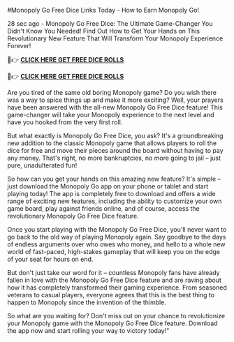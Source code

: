 #Monopoly Go Free Dice Links Today - How to Earn Monopoly Go!

28 sec ago - Monopoly Go Free Dice: The Ultimate Game-Changer You Didn't Know You Needed! Find Out How to Get Your Hands on This Revolutionary New Feature That Will Transform Your Monopoly Experience Forever!

🎲👉 [**CLICK HERE GET FREE DICE ROLLS**](https://monopolygodce.blogspot.com/)

🎲👉 [**CLICK HERE GET FREE DICE ROLLS**](https://monopolygodce.blogspot.com/)
 
Are you tired of the same old boring Monopoly game? Do you wish there was a way to spice things up and make it more exciting? Well, your prayers have been answered with the all-new Monopoly Go Free Dice feature! This game-changer will take your Monopoly experience to the next level and have you hooked from the very first roll.
 
But what exactly is Monopoly Go Free Dice, you ask? It's a groundbreaking new addition to the classic Monopoly game that allows players to roll the dice for free and move their pieces around the board without having to pay any money. That's right, no more bankruptcies, no more going to jail – just pure, unadulterated fun!
 
So how can you get your hands on this amazing new feature? It's simple – just download the Monopoly Go app on your phone or tablet and start playing today! The app is completely free to download and offers a wide range of exciting new features, including the ability to customize your own game board, play against friends online, and of course, access the revolutionary Monopoly Go Free Dice feature.
 
Once you start playing with the Monopoly Go Free Dice, you'll never want to go back to the old way of playing Monopoly again. Say goodbye to the days of endless arguments over who owes who money, and hello to a whole new world of fast-paced, high-stakes gameplay that will keep you on the edge of your seat for hours on end.
 
But don't just take our word for it – countless Monopoly fans have already fallen in love with the Monopoly Go Free Dice feature and are raving about how it has completely transformed their gaming experience. From seasoned veterans to casual players, everyone agrees that this is the best thing to happen to Monopoly since the invention of the thimble.
 
So what are you waiting for? Don't miss out on your chance to revolutionize your Monopoly game with the Monopoly Go Free Dice feature. Download the app now and start rolling your way to victory today!"
